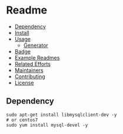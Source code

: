# Readme

- [Dependency](#Dependency)
- [Install](#install)
- [Usage](#usage)
	- [Generator](#generator)
- [Badge](#badge)
- [Example Readmes](#example-readmes)
- [Related Efforts](#related-efforts)
- [Maintainers](#maintainers)
- [Contributing](#contributing)
- [License](#license)

## Dependency
```
sudo apt-get install libmysqlclient-dev -y
# or centos7
sudo yum install mysql-devel -y
```
